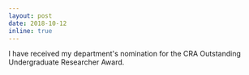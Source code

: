 ```yaml
---
layout: post
date: 2018-10-12
inline: true
---
```

I have received my department's nomination for the CRA Outstanding Undergraduate Researcher Award.
